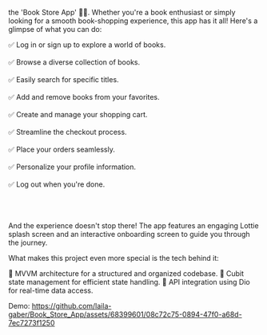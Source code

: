 the 'Book Store App' 📖📱. Whether you're a book enthusiast or simply looking for a smooth book-shopping experience, this app has it all! Here's a glimpse of what you can do:

✅ Log in or sign up to explore a world of books.<br></br>
✅ Browse a diverse collection of books.<br></br>
✅ Easily search for specific titles.<br></br>
✅ Add and remove books from your favorites.<br></br>
✅ Create and manage your shopping cart.<br></br>
✅ Streamline the checkout process.<br></br>
✅ Place your orders seamlessly.<br></br>
✅ Personalize your profile information.<br></br>
✅ Log out when you're done.<br></br> <br></br>

And the experience doesn't stop there! The app features an engaging Lottie splash screen and an interactive onboarding screen to guide you through the journey.

What makes this project even more special is the tech behind it:

🔷 MVVM architecture for a structured and organized codebase.
🔷 Cubit state management for efficient state handling.
🔷 API integration using Dio for real-time data access.


Demo:
https://github.com/laila-gaber/Book_Store_App/assets/68399601/08c72c75-0894-47f0-a68d-7ec7273f1250



